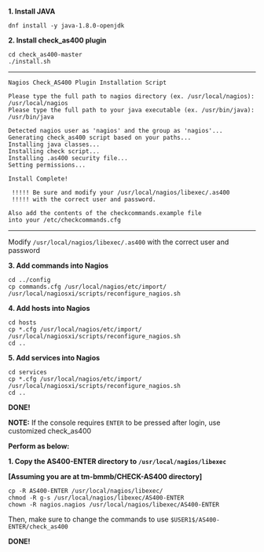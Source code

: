 **1. Install JAVA**

```
dnf install -y java-1.8.0-openjdk
```


**2. Install check_as400 plugin**

```
cd check_as400-master
./install.sh
```

----------------------------------------------------------------------------------------
```
Nagios Check_AS400 Plugin Installation Script

Please type the full path to nagios directory (ex. /usr/local/nagios): /usr/local/nagios
Please type the full path to your java executable (ex. /usr/bin/java): /usr/bin/java

Detected nagios user as 'nagios' and the group as 'nagios'...
Generating check_as400 script based on your paths...
Installing java classes...
Installing check script...
Installing .as400 security file...
Setting permissions...

Install Complete!

 !!!!! Be sure and modify your /usr/local/nagios/libexec/.as400
 !!!!! with the correct user and password.

Also add the contents of the checkcommands.example file
into your /etc/checkcommands.cfg
```
----------------------------------------------------------------------------------------

Modify `/usr/local/nagios/libexec/.as400` with the correct user and password


**3. Add commands into Nagios**

```
cd ../config
cp commands.cfg /usr/local/nagios/etc/import/
/usr/local/nagiosxi/scripts/reconfigure_nagios.sh
```


**4. Add hosts into Nagios**

```
cd hosts
cp *.cfg /usr/local/nagios/etc/import/
/usr/local/nagiosxi/scripts/reconfigure_nagios.sh
cd ..
```


**5. Add services into Nagios**

```
cd services
cp *.cfg /usr/local/nagios/etc/import/
/usr/local/nagiosxi/scripts/reconfigure_nagios.sh
cd ..
```


**DONE!**



**NOTE:** If the console requires `ENTER` to be pressed after login, use customized check_as400

**Perform as below:**

**1. Copy the AS400-ENTER directory to `/usr/local/nagios/libexec`**

**[Assuming you are at tm-bmmb/CHECK-AS400 directory]**

```
cp -R AS400-ENTER /usr/local/nagios/libexec/
chmod -R g-s /usr/local/nagios/libexec/AS400-ENTER
chown -R nagios.nagios /usr/local/nagios/libexec/AS400-ENTER
```

Then, make sure to change the commands to use `$USER1$/AS400-ENTER/check_as400`

**DONE!**

